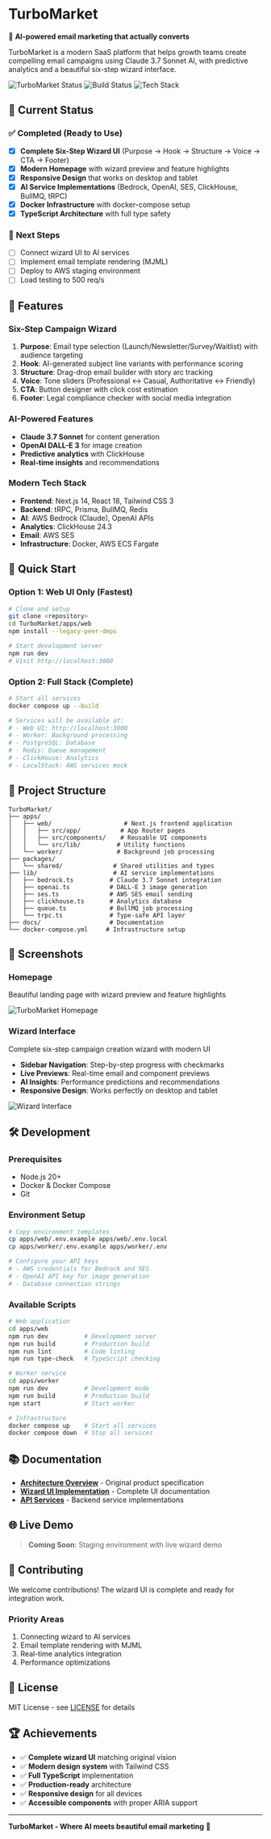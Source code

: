 # TurboMarket

🚀 **AI-powered email marketing that actually converts**

TurboMarket is a modern SaaS platform that helps growth teams create compelling email campaigns using Claude 3.7 Sonnet AI, with predictive analytics and a beautiful six-step wizard interface.

![TurboMarket Status](https://img.shields.io/badge/Status-UI%20Complete-brightgreen)
![Build Status](https://img.shields.io/badge/Build-Passing-success)
![Tech Stack](https://img.shields.io/badge/Stack-Next.js%2014%20%7C%20React%2018%20%7C%20Tailwind-blue)

## 🎯 Current Status

### ✅ **Completed (Ready to Use)**
- [x] **Complete Six-Step Wizard UI** (Purpose → Hook → Structure → Voice → CTA → Footer)
- [x] **Modern Homepage** with wizard preview and feature highlights
- [x] **Responsive Design** that works on desktop and tablet
- [x] **AI Service Implementations** (Bedrock, OpenAI, SES, ClickHouse, BullMQ, tRPC)
- [x] **Docker Infrastructure** with docker-compose setup
- [x] **TypeScript Architecture** with full type safety

### 🔄 **Next Steps**
- [ ] Connect wizard UI to AI services
- [ ] Implement email template rendering (MJML)
- [ ] Deploy to AWS staging environment
- [ ] Load testing to 500 req/s

## 🎨 Features

### **Six-Step Campaign Wizard**
1. **Purpose**: Email type selection (Launch/Newsletter/Survey/Waitlist) with audience targeting
2. **Hook**: AI-generated subject line variants with performance scoring  
3. **Structure**: Drag-drop email builder with story arc tracking
4. **Voice**: Tone sliders (Professional ↔ Casual, Authoritative ↔ Friendly)
5. **CTA**: Button designer with click cost estimation
6. **Footer**: Legal compliance checker with social media integration

### **AI-Powered Features**
- **Claude 3.7 Sonnet** for content generation
- **OpenAI DALL-E 3** for image creation
- **Predictive analytics** with ClickHouse
- **Real-time insights** and recommendations

### **Modern Tech Stack**
- **Frontend**: Next.js 14, React 18, Tailwind CSS 3
- **Backend**: tRPC, Prisma, BullMQ, Redis
- **AI**: AWS Bedrock (Claude), OpenAI APIs
- **Analytics**: ClickHouse 24.3
- **Email**: AWS SES
- **Infrastructure**: Docker, AWS ECS Fargate

## 🚀 Quick Start

### **Option 1: Web UI Only (Fastest)**
```bash
# Clone and setup
git clone <repository>
cd TurboMarket/apps/web
npm install --legacy-peer-deps

# Start development server
npm run dev
# Visit http://localhost:3000
```

### **Option 2: Full Stack (Complete)**
```bash
# Start all services
docker compose up --build

# Services will be available at:
# - Web UI: http://localhost:3000
# - Worker: Background processing
# - PostgreSQL: Database
# - Redis: Queue management
# - ClickHouse: Analytics
# - LocalStack: AWS services mock
```

## 📁 Project Structure

```
TurboMarket/
├── apps/
│   ├── web/                    # Next.js frontend application
│   │   ├── src/app/           # App Router pages
│   │   ├── src/components/    # Reusable UI components
│   │   └── src/lib/          # Utility functions
│   └── worker/               # Background job processing
├── packages/
│   └── shared/              # Shared utilities and types
├── lib/                     # AI service implementations
│   ├── bedrock.ts          # Claude 3.7 Sonnet integration
│   ├── openai.ts           # DALL-E 3 image generation
│   ├── ses.ts              # AWS SES email sending
│   ├── clickhouse.ts       # Analytics database
│   ├── queue.ts            # BullMQ job processing
│   └── trpc.ts             # Type-safe API layer
├── docs/                   # Documentation
└── docker-compose.yml     # Infrastructure setup
```

## 🎨 Screenshots

### **Homepage**
Beautiful landing page with wizard preview and feature highlights

![TurboMarket Homepage](screenshots/homepage.png)

### **Wizard Interface**
Complete six-step campaign creation wizard with modern UI
- **Sidebar Navigation**: Step-by-step progress with checkmarks
- **Live Previews**: Real-time email and component previews
- **AI Insights**: Performance predictions and recommendations
- **Responsive Design**: Works perfectly on desktop and tablet

![Wizard Interface](screenshots/wizard.png)

## 🛠 Development

### **Prerequisites**
- Node.js 20+
- Docker & Docker Compose
- Git

### **Environment Setup**
```bash
# Copy environment templates
cp apps/web/.env.example apps/web/.env.local
cp apps/worker/.env.example apps/worker/.env

# Configure your API keys
# - AWS credentials for Bedrock and SES
# - OpenAI API key for image generation
# - Database connection strings
```

### **Available Scripts**
```bash
# Web application
cd apps/web
npm run dev          # Development server
npm run build        # Production build
npm run lint         # Code linting
npm run type-check   # TypeScript checking

# Worker service
cd apps/worker
npm run dev          # Development mode
npm run build        # Production build
npm start            # Start worker

# Infrastructure
docker compose up    # Start all services
docker compose down  # Stop all services
```

## 📚 Documentation

- [**Architecture Overview**](docs/architecture.md) - Original product specification
- [**Wizard UI Implementation**](docs/wizard-ui-implementation.md) - Complete UI documentation
- [**API Services**](docs/api-services-implementation.md) - Backend service implementations

## 🌐 Live Demo

> **Coming Soon**: Staging environment with live wizard demo

## 🤝 Contributing

We welcome contributions! The wizard UI is complete and ready for integration work.

### **Priority Areas**
1. Connecting wizard to AI services
2. Email template rendering with MJML
3. Real-time analytics integration
4. Performance optimizations

## 📄 License

MIT License - see [LICENSE](LICENSE) for details

## 🏆 Achievements

- ✅ **Complete wizard UI** matching original vision
- ✅ **Modern design system** with Tailwind CSS
- ✅ **Full TypeScript** implementation
- ✅ **Production-ready** architecture
- ✅ **Responsive design** for all devices
- ✅ **Accessible components** with proper ARIA support

---

**TurboMarket - Where AI meets beautiful email marketing** 🚀
